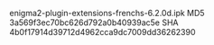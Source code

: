 enigma2-plugin-extensions-frenchs-6.2.0d.ipk
MD5 3a569f3ec70bc626d792a0b40939ac5e
SHA 4b0f17914d39712d4962cca9dc7009dd36262390

